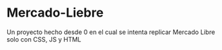 # Mercado-Liebre
Un proyecto hecho desde 0 en el cual se intenta replicar Mercado Libre solo con CSS, JS y HTML
